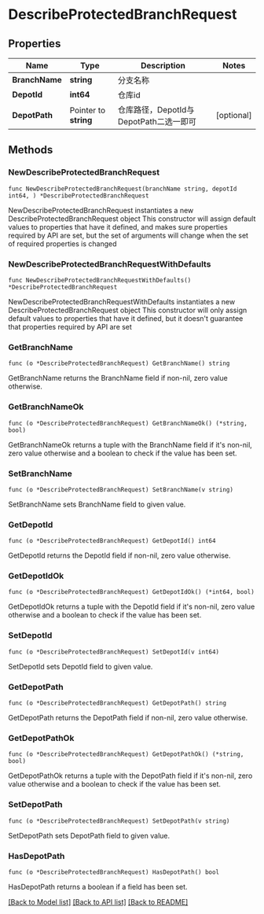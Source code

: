# DescribeProtectedBranchRequest

## Properties

Name | Type | Description | Notes
------------ | ------------- | ------------- | -------------
**BranchName** | **string** | 分支名称 | 
**DepotId** | **int64** | 仓库id | 
**DepotPath** | Pointer to **string** | 仓库路径，DepotId与DepotPath二选一即可 | [optional] 

## Methods

### NewDescribeProtectedBranchRequest

`func NewDescribeProtectedBranchRequest(branchName string, depotId int64, ) *DescribeProtectedBranchRequest`

NewDescribeProtectedBranchRequest instantiates a new DescribeProtectedBranchRequest object
This constructor will assign default values to properties that have it defined,
and makes sure properties required by API are set, but the set of arguments
will change when the set of required properties is changed

### NewDescribeProtectedBranchRequestWithDefaults

`func NewDescribeProtectedBranchRequestWithDefaults() *DescribeProtectedBranchRequest`

NewDescribeProtectedBranchRequestWithDefaults instantiates a new DescribeProtectedBranchRequest object
This constructor will only assign default values to properties that have it defined,
but it doesn't guarantee that properties required by API are set

### GetBranchName

`func (o *DescribeProtectedBranchRequest) GetBranchName() string`

GetBranchName returns the BranchName field if non-nil, zero value otherwise.

### GetBranchNameOk

`func (o *DescribeProtectedBranchRequest) GetBranchNameOk() (*string, bool)`

GetBranchNameOk returns a tuple with the BranchName field if it's non-nil, zero value otherwise
and a boolean to check if the value has been set.

### SetBranchName

`func (o *DescribeProtectedBranchRequest) SetBranchName(v string)`

SetBranchName sets BranchName field to given value.


### GetDepotId

`func (o *DescribeProtectedBranchRequest) GetDepotId() int64`

GetDepotId returns the DepotId field if non-nil, zero value otherwise.

### GetDepotIdOk

`func (o *DescribeProtectedBranchRequest) GetDepotIdOk() (*int64, bool)`

GetDepotIdOk returns a tuple with the DepotId field if it's non-nil, zero value otherwise
and a boolean to check if the value has been set.

### SetDepotId

`func (o *DescribeProtectedBranchRequest) SetDepotId(v int64)`

SetDepotId sets DepotId field to given value.


### GetDepotPath

`func (o *DescribeProtectedBranchRequest) GetDepotPath() string`

GetDepotPath returns the DepotPath field if non-nil, zero value otherwise.

### GetDepotPathOk

`func (o *DescribeProtectedBranchRequest) GetDepotPathOk() (*string, bool)`

GetDepotPathOk returns a tuple with the DepotPath field if it's non-nil, zero value otherwise
and a boolean to check if the value has been set.

### SetDepotPath

`func (o *DescribeProtectedBranchRequest) SetDepotPath(v string)`

SetDepotPath sets DepotPath field to given value.

### HasDepotPath

`func (o *DescribeProtectedBranchRequest) HasDepotPath() bool`

HasDepotPath returns a boolean if a field has been set.


[[Back to Model list]](../README.md#documentation-for-models) [[Back to API list]](../README.md#documentation-for-api-endpoints) [[Back to README]](../README.md)


